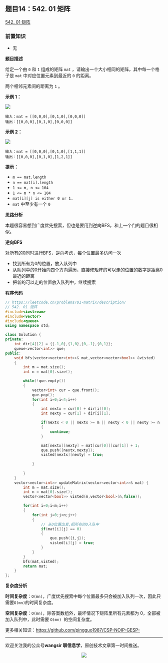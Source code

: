 ﻿## 题目14：542. 01 矩阵

[542. 01 矩阵](https://leetcode.cn/problems/01-matrix/)

### 前置知识

- 无

**题目描述**

给定一个由 `0` 和 `1` 组成的矩阵 `mat` ，请输出一个大小相同的矩阵，其中每一个格子是 `mat` 中对应位置元素到最近的 `0` 的距离。

两个相邻元素间的距离为 `1` 。

 

**示例 1：**

<img src ="https://cdn.jsdelivr.net/gh/pingguo1987/CSP-NOIP-GESP-/image/pic/图论/图论_题目14：542. 01 矩阵/1626667201-NCWmuP-image.png" />

```
输入：mat = [[0,0,0],[0,1,0],[0,0,0]]
输出：[[0,0,0],[0,1,0],[0,0,0]]
```

**示例 2：**

<img src ="https://cdn.jsdelivr.net/gh/pingguo1987/CSP-NOIP-GESP-/image/pic/图论/图论_题目14：542. 01 矩阵/1626667205-xFxIeK-image.png" />

```
输入：mat = [[0,0,0],[0,1,0],[1,1,1]]
输出：[[0,0,0],[0,1,0],[1,2,1]]
```

 

**提示：**

- `m == mat.length`
- `n == mat[i].length`
- `1 <= m, n <= 104`
- `1 <= m * n <= 104`
- `mat[i][j] is either 0 or 1.`
- `mat` 中至少有一个 `0 `

**思路分析**

本题很容易想到广度优先搜索，但也是要用到逆向BFS，和上一个门的题目很相似。

**逆向BFS**

对所有的0同时进行BFS，逆向考虑，每个位置最多访问一次

- 找到所有为0的位置，放入队列中
- 从队列中的0开始向四个方向遍历，直接修矩阵的可以走的位置的数字是距离0最近的距离
- 把新的可以走的位置放入队列中，继续搜索

**程序代码**

```c++
// https://leetcode.cn/problems/01-matrix/description/
// 542. 01 矩阵
#include<iostream>
#include<vector>
#include<queue>
using namespace std;

class Solution {
private:
    int dir[4][2] = {{-1,0},{1,0},{0,-1},{0,1}};
    queue<vector<int>> que;
public:
    void bfs(vector<vector<int>>& mat,vector<vector<bool>> &visted)
    {
        int m = mat.size();
        int n = mat[0].size();

        while(!que.empty())
        {
            vector<int> cur = que.front();
            que.pop();
            for(int i=0;i<4;i++)
            {
                int nextx = cur[0] + dir[i][0];
                int nexty = cur[1] + dir[i][1];

                if(nextx < 0 || nextx >= m || nexty < 0 || nexty >= n || visted[nextx][nexty] )
                {             
                    continue;
                }

                mat[nextx][nexty] = mat[cur[0]][cur[1]] + 1;
                que.push({nextx,nexty});
                visted[nextx][nexty] = true;
                
            }
            
        }
    }
    vector<vector<int>> updateMatrix(vector<vector<int>>& mat) {
        int m = mat.size();
        int n = mat[0].size();
        vector<vector<bool>> visted(m,vector<bool>(n,false));

        for(int i=0;i<m;i++)
        {
            for(int j=0;j<n;j++)
            {
                // 从0位置出发,把所有的0入队中
                if(mat[i][j] == 0)
                {
                    que.push({i,j});
                    visted[i][j] = true;
                }
            }
        }
        bfs(mat,visted);
        return mat;
    }
};

```

**复杂度分析**

**时间复杂度**：`O(mn)`，广度优先搜索中每个位置最多只会被加入队列一次，因此只需要` O(mn) `的时间复杂度。

**空间复杂度**：`O(mn)`，除答案数组外，最坏情况下矩阵里所有元素都为 0，全部被加入队列中，此时需要 `O(mn) `的空间复杂度。



更多相关知识：https://github.com/pingguo1987/CSP-NOIP-GESP-

---

欢迎关注我的公众号**wangsir 聊信息学**，原创技术文章第一时间推送。

<center>
    <img src="https://cdn.jsdelivr.net/gh/pingguo1987/CSP-NOIP-GESP-/image/pic/公众号-扫码版.png">
</center>
